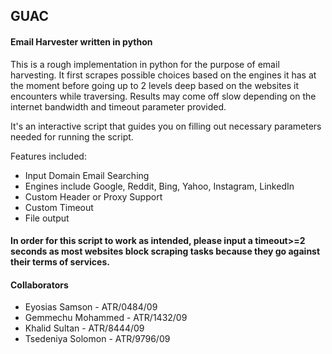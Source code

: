 ## GUAC
#### Email Harvester written in python

This is a rough implementation in python for the purpose of email harvesting. It first scrapes possible choices based on the engines it has at the moment before going up to 2 levels deep based on the websites it encounters while traversing. Results may come off slow depending on the internet bandwidth and timeout parameter provided.

It's an interactive script that guides you on filling out necessary parameters needed for running the script.

Features included:
- Input Domain Email Searching
- Engines include Google, Reddit, Bing, Yahoo, Instagram, LinkedIn
- Custom Header or Proxy Support
- Custom Timeout
- File output

#### In order for this script to work as intended, please input a timeout>=2 seconds as most websites block scraping tasks because they go against their terms of services.

#### Collaborators

- Eyosias Samson - ATR/0484/09
- Gemmechu Mohammed - ATR/1432/09
- Khalid Sultan - ATR/8444/09
- Tsedeniya Solomon - ATR/9796/09
